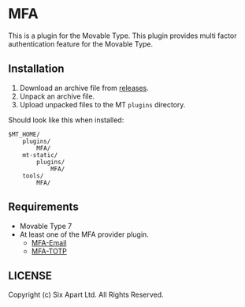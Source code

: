 # MFA

This is a plugin for the Movable Type.
This plugin provides multi factor authentication feature for the Movable Type.

## Installation

1. Download an archive file from [releases](https://github.com/movabletype/mt-plugin-MFA/releases).
1. Unpack an archive file.
1. Upload unpacked files to the MT `plugins` directory.

Should look like this when installed:

    $MT_HOME/
        plugins/
            MFA/
        mt-static/
            plugins/
                MFA/
        tools/
            MFA/

## Requirements

* Movable Type 7
* At least one of the MFA provider plugin.
    * [MFA-Email](https://github.com/usualoma/mt-plugin-MFA-Email/)
    * [MFA-TOTP](https://github.com/movabletype/mt-plugin-MFA-TOTP/)

## LICENSE

Copyright (c) Six Apart Ltd. All Rights Reserved.
